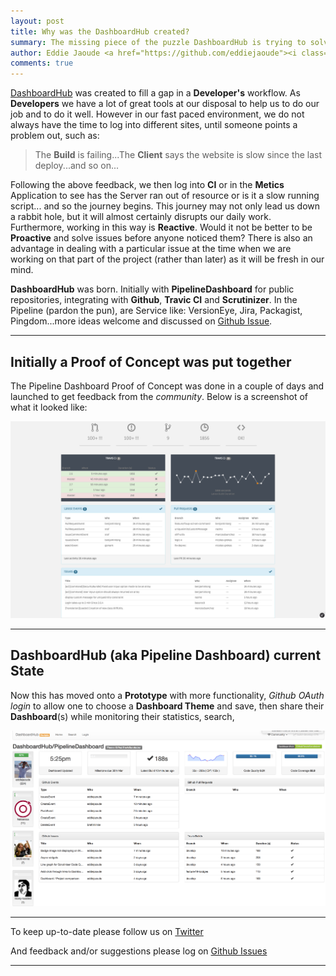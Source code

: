 ```yaml
---
layout: post
title: Why was the DashboardHub created?
summary: The missing piece of the puzzle DashboardHub is trying to solve
author: Eddie Jaoude <a href="https://github.com/eddiejaoude"><i class="fa fa-github-square"></i></a> <a href="https://twitter.com/eddiejaoude"><i class="fa fa-twitter-square"></i></a>
comments: true
---
```


[DashboardHub](http://dashboardhub.io) was created to fill a gap in a **Developer's** workflow. As **Developers** we have a lot of great tools at our disposal to help us to do our job and to do it well. However in our fast paced environment, we do not always have the time to log into different sites, until someone points a problem out, such as:

  > The **Build** is failing...The **Client** says the website is slow since the last deploy...and so on...
  
Following the above feedback, we then log into **CI** or in the **Metics** Application to see has the Server ran out of resource or is it a slow running script... and so the journey begins.  This journey may not only lead us down a rabbit hole, but it will almost certainly disrupts our daily work. Furthermore, working in this way is **Reactive**.  Would it not be better to be **Proactive** and solve issues before anyone noticed them? There is also an advantage in dealing with a particular issue at the time when we are working on that part of the project (rather than later) as it will be fresh in our mind.

**DashboardHub** was born. Initially with **PipelineDashboard** for public repositories, integrating with **Github**, **Travic CI** and **Scrutinizer**. In the Pipeline (pardon the pun), are Service like: VersionEye, Jira, Packagist, Pingdom...more ideas welcome and discussed on [Github Issue](https://github.com/DashboardHub/PipelineDashboard/issues/11).

---

## Initially a Proof of Concept was put together

The Pipeline Dashboard Proof of Concept was done in a couple of days and launched to get feedback from the *community*. Below is a screenshot of what it looked like:

![Proof of Concept Dashboard](/assets/2015-04-17-why-dashboard-hub/proof-of-concept.png)

---

## DashboardHub (aka Pipeline Dashboard) current State

Now this has moved onto a **Prototype** with more functionality, *Github OAuth login* to allow one to choose a **Dashboard Theme** and save, then share their **Dashboard**(s) while monitoring their statistics, search,

![Prototype of Concept Dashboard](/assets/2015-04-17-why-dashboard-hub/prototype.png)

---

To keep up-to-date please follow us on [Twitter](https://twitter.com/dashboardhub)

And feedback and/or suggestions please log on [Github Issues](https://github.com/DashboardHub/PipelineDashboard/issues)

---
